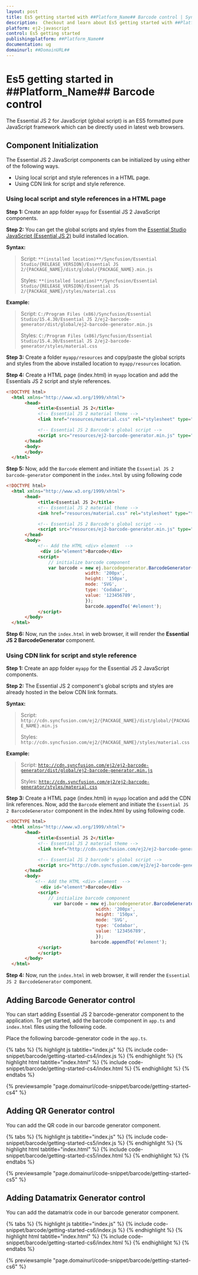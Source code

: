 ```yaml
---
layout: post
title: Es5 getting started with ##Platform_Name## Barcode control | Syncfusion
description:  Checkout and learn about Es5 getting started with ##Platform_Name## Barcode control of Syncfusion Essential JS 2 and more details.
platform: ej2-javascript
control: Es5 getting started 
publishingplatform: ##Platform_Name##
documentation: ug
domainurl: ##DomainURL##
---
```


# Es5 getting started in ##Platform_Name## Barcode control

The Essential JS 2 for JavaScript (global script) is an ES5 formatted pure JavaScript framework which can be directly used in latest web browsers.

## Component Initialization

The Essential JS 2 JavaScript components can be initialized by using either of the following ways.

* Using local script and style references in a HTML page.
* Using CDN link for script and style reference.

### Using local script and style references in a HTML page

**Step 1:** Create an app folder `myapp` for Essential JS 2 JavaScript components.

**Step 2:** You can get the global scripts and styles from the [Essential Studio JavaScript (Essential JS 2)](https://www.syncfusion.com/downloads/essential-js2) build installed location.

**Syntax:**
> Script: `**(installed location)**/Syncfusion/Essential Studio/{RELEASE_VERSION}/Essential JS 2/{PACKAGE_NAME}/dist/global/{PACKAGE_NAME}.min.js`
>
> Styles: `**(installed location)**/Syncfusion/Essential Studio/{RELEASE_VERSION}/Essential JS 2/{PACKAGE_NAME}/styles/material.css`

**Example:**

> Script: `C:/Program Files (x86)/Syncfusion/Essential Studio/15.4.30/Essential JS 2/ej2-barcode-generator/dist/global/ej2-barcode-generator.min.js`
>
> Styles: `C:/Program Files (x86)/Syncfusion/Essential Studio/15.4.30/Essential JS 2/ej2-barcode-generator/styles/material.css`

**Step 3:** Create a folder `myapp/resources` and copy/paste the global scripts and styles from the above installed location to `myapp/resources` location.

**Step 4:** Create a HTML page (index.html) in `myapp` location and add the Essentials JS 2 script and style references.

```html
<!DOCTYPE html>
  <html xmlns="http://www.w3.org/1999/xhtml">
       <head>
            <title>Essential JS 2</title>
            <!-- Essential JS 2 material theme -->
            <link href="resources/material.css" rel="stylesheet" type="text/css"/>

            <!-- Essential JS 2 Barcode's global script -->
            <script src="resources/ej2-barcode-generator.min.js" type="text/javascript"></script>
       </head>
       <body>
       </body>
  </html>
```

**Step 5:** Now, add the `Barcode` element and initiate the `Essential JS 2 barcode-generator` component in the `index.html` by using following code

```html
<!DOCTYPE html>
  <html xmlns="http://www.w3.org/1999/xhtml">
       <head>
            <title>Essential JS 2</title>
            <!-- Essential JS 2 material theme -->
            <ink href="resources/material.css" rel="stylesheet" type="text/css"/>

            <!-- Essential JS 2 Barcode's global script -->
            <script src="resources/ej2-barcode-generator.min.js" type="text/javascript"></script>
       </head>
       <body>
            <!-- Add the HTML <div> element  -->
             <div id="element">Barcode</div>
            <script>
                // initialize barcode component
                var barcode = new ej.barcodegenerator.BarcodeGenerator({
                              width: '200px',
                              height: '150px',
                              mode: 'SVG',
                              type: 'Codabar',
                              value: '123456789',
                              });
                              barcode.appendTo('#element');
            </script>
       </body>
  </html>
```

**Step 6:** Now, run the `index.html` in web browser, it will render the **Essential JS 2 BarcodeGenerator** component.

### Using CDN link for script and style reference

**Step 1:** Create an app folder `myapp` for the Essential JS 2 JavaScript components.

**Step 2:** The Essential JS 2 component's global scripts and styles are already hosted in the below CDN link formats.

**Syntax:**
> Script: `http://cdn.syncfusion.com/ej2/{PACKAGE_NAME}/dist/global/{PACKAGE_NAME}.min.js`
>
> Styles: `http://cdn.syncfusion.com/ej2/{PACKAGE_NAME}/styles/material.css`

**Example:**
> Script: [`http://cdn.syncfusion.com/ej2/ej2-barcode-generator/dist/global/ej2-barcode-generator.min.js`](http://cdn.syncfusion.com/ej2/ej2-barcode-generator/dist/global/ej2-barcode-generator.min.js)
>
> Styles: [`http://cdn.syncfusion.com/ej2/ej2-barcode-generator/styles/material.css`](http://cdn.syncfusion.com/ej2/ej2-barcode-generator/styles/material.css)

**Step 3:** Create a HTML page (index.html) in `myapp` location and add the CDN link references. Now, add the `Barcode` element and initiate the `Essential JS 2 BarcodeGenerator` component in the index.html by using following code.

```html
<!DOCTYPE html>
  <html xmlns="http://www.w3.org/1999/xhtml">
       <head>
            <title>Essential JS 2</title>
            <!-- Essential JS 2 material theme -->
            <link href="http://cdn.syncfusion.com/ej2/ej2-barcode-generator/styles/material.css" rel="stylesheet" type="text/css"/>

            <!-- Essential JS 2 barcode's global script -->
            <script src="http://cdn.syncfusion.com/ej2/ej2-barcode-generator/dist/global/ej2-barcode-generator.min.js" type="text/javascript"></script>
       </head>
       <body>
           <!-- Add the HTML <div> element  -->
             <div id="element">Barcode</div>
            <script>
                // initialize barcode component
                  var barcode = new ej.barcodegenerator.BarcodeGenerator({
                                  width: '200px',
                                  height: '150px',
                                  mode: 'SVG',
                                  type: 'Codabar',
                                  value: '123456789',
                                  });
                                barcode.appendTo('#element');
            </script>
            </script>
       </body>
  </html>

```

**Step 4:** Now, run the `index.html` in web browser, it will render the `Essential JS 2 BarcodeGenerator` component.

## Adding Barcode Generator control

You can start adding Essential JS 2 barcode-generator component to the application. To get started, add the barcode component in `app.ts` and `index.html` files using the following code.

Place the following barcode-generator  code in the `app.ts`.

{% tabs %}
{% highlight js tabtitle="index.js" %}
{% include code-snippet/barcode/getting-started-cs4/index.js %}
{% endhighlight %}
{% highlight html tabtitle="index.html" %}
{% include code-snippet/barcode/getting-started-cs4/index.html %}
{% endhighlight %}
{% endtabs %}
        
{% previewsample "page.domainurl/code-snippet/barcode/getting-started-cs4" %}

## Adding QR Generator control

You can add the QR code in our barcode generator component.

{% tabs %}
{% highlight js tabtitle="index.js" %}
{% include code-snippet/barcode/getting-started-cs5/index.js %}
{% endhighlight %}
{% highlight html tabtitle="index.html" %}
{% include code-snippet/barcode/getting-started-cs5/index.html %}
{% endhighlight %}
{% endtabs %}
        
{% previewsample "page.domainurl/code-snippet/barcode/getting-started-cs5" %}

## Adding Datamatrix Generator control

You can add the datamatrix code in our barcode generator component.

{% tabs %}
{% highlight js tabtitle="index.js" %}
{% include code-snippet/barcode/getting-started-cs6/index.js %}
{% endhighlight %}
{% highlight html tabtitle="index.html" %}
{% include code-snippet/barcode/getting-started-cs6/index.html %}
{% endhighlight %}
{% endtabs %}
        
{% previewsample "page.domainurl/code-snippet/barcode/getting-started-cs6" %}